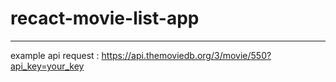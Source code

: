 # recact-movie-list-app

-------------------------
example api request : https://api.themoviedb.org/3/movie/550?api_key=your_key
